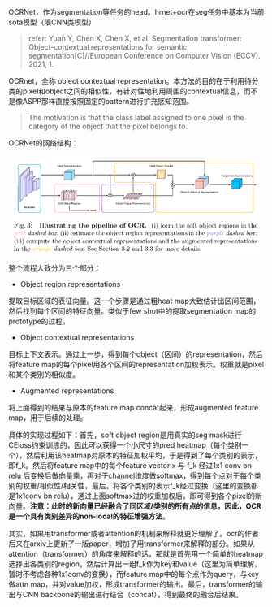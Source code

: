 OCRNet，作为segmentation等任务的head。hrnet+ocr在seg任务中基本为当前sota模型（限CNN类模型）

> refer: Yuan Y, Chen X, Chen X, et al. Segmentation transformer:  Object-contextual representations for semantic segmentation[C]//European Conference on Computer Vision (ECCV). 2021, 1.

OCRnet，全称 object contextual representation。本方法的目的在于利用待分类的pixel和object之间的相似性，有针对性地利用周围的contextual信息，而不是像ASPP那样直接按照固定的pattern进行扩充感知范围。

> The motivation is that the class label assigned to one pixel is the category of the object that the pixel belongs to. 

OCRNet的网络结构：

![image-20210618173047381](assets/image-20210618173047381.png)



 整个流程大致分为三个部分：

- Object region representations

提取目标区域的表征向量。这一个步骤是通过粗heat map大致估计出区间范围，然后找到每个区间的特征向量。类似于few shot中的提取segmentation map的prototype的过程。

- Object contextual representations

目标上下文表示。通过上一步，得到每个object（区间）的representation，然后将feature map的每个pixel用各个区间的representation加权表示。权重就是pixel和某个类别的相似度。

- Augmented representations

将上面得到的结果与原本的feature map concat起来，形成augmented feature map，用于后续的处理。

具体的实现过程如下：首先，soft object region是用真实的seg mask进行CEloss约束训练的，因此可以获得一个小尺寸的pred heatmap（每个类别一个），然后利用该heatmap对原本的特征加权平均，于是得到了每个类别的表示，即f_k。然后将feature map中的每个feature vector x 与 f_k 经过1x1 conv bn relu 后变换后做向量乘，再对于channel维度做softmax，得到每个点对于每个类别的权重/相似性/相关性，最后，将各个类别的表示f_k经过变换（这里的变换都是1x1conv bn relu），通过上面softmax过的权重加权后，即可得到各个pixel的新向量。**注意：此时的新向量已经融合了同区域/类别的所有点的信息，因此，OCR是一个具有类别差异的non-local的特征增强方法**。



其实，如果用transformer或者attention的机制来解释就更好理解了。ocr的作者后来在arxiv上更新了一版paper，增加了用transformer来解释的部分。如果从attention（transformer）的角度来解释的话，那就是首先用一个简单的heatmap选择出各类别的region，然后计算出一组f_k作为key和value（这里为简单理解，暂时不考虑各种1x1conv的变换），而feature map中的每个点作为query，与key做attn map，并对value加权，形成transformer的输出。最后，transformer的输出与CNN backbone的输出进行结合（concat），得到最终的融合后结果。













